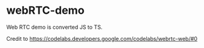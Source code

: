 # webRTC-demo

Web RTC demo is converted JS to TS.

Credit to https://codelabs.developers.google.com/codelabs/webrtc-web/#0

